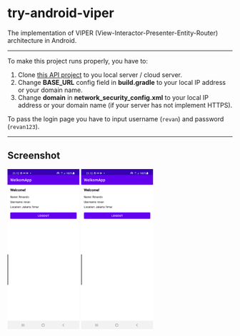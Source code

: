 # try-android-viper
The implementation of VIPER (View-Interactor-Presenter-Entity-Router) architecture in Android.

---

To make this project runs properly, you have to:

1. Clone [this API project](https://github.com/revze/menit.com-api) to you local server / cloud server.
2. Change **BASE_URL** config field in **build.gradle** to your local IP address or your domain name.
3. Change **domain** in **network_security_config.xml** to your local IP address or your domain name (if your server has not implement HTTPS).

To pass the login page you have to input username (```revan```) and password (```revan123```).

---

## Screenshot

<img src="/previews/welcome.png" width="32%"/>
<img src="/previews/welcome.png" width="32%"/>